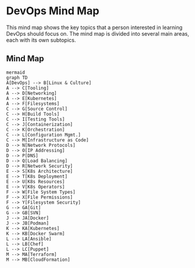 # DevOps Mind Map

This mind map shows the key topics that a person interested in learning DevOps should focus on. The mind map is divided into several main areas, each with its own subtopics.

## Mind Map
```
mermaid
graph TD
A[DevOps] --> B[Linux & Culture]
A --> C[Tooling]
A --> D[Networking]
A --> E[Kubernetes]
A --> F[Filesystems]
C --> G[Source Control]
C --> H[Build Tools]
C --> I[Testing Tools]
C --> J[Containerization]
C --> K[Orchestration]
C --> L[Configuration Mgmt.]
C --> M[Infrastructure as Code]
D --> N[Network Protocols]
D --> O[IP Addressing]
D --> P[DNS]
D --> Q[Load Balancing]
D --> R[Network Security]
E --> S[K8s Architecture]
E --> T[K8s Deployment]
E --> U[K8s Resources]
E --> V[K8s Operators]
F --> W[File System Types]
F --> X[File Permissions]
F --> Y[Filesystem Security]
G --> GA[Git]
G --> GB[SVN]
J --> JA[Docker]
J --> JB[Podman]
K --> KA[Kubernetes]
K --> KB[Docker Swarm]
L --> LA[Ansible]
L --> LB[Chef]
L --> LC[Puppet]
M --> MA[Terraform]
M --> MB[CloudFormation]
```
